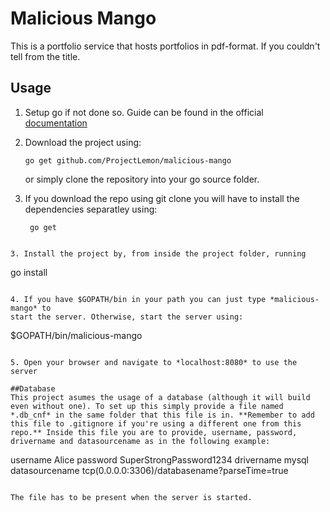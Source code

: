 # Malicious Mango
This is a portfolio service that hosts portfolios in pdf-format. If you couldn't
tell from the title.

## Usage
1. Setup go if not done so. Guide can be found in the official
   [documentation](https://golang.org/doc/install)
2. Download the project using:

    ```
   go get github.com/ProjectLemon/malicious-mango
   ```
   or simply clone the repository into your go source folder.

2. If you download the repo using git clone you will have to install the
   dependencies separatley using:
   ```
    go get
  ```

3. Install the project by, from inside the project folder, running 
   ```
   go install
   ```

4. If you have $GOPATH/bin in your path you can just type *malicious-mango* to
   start the server. Otherwise, start the server using:
   ```
   $GOPATH/bin/malicious-mango
   ```

5. Open your browser and navigate to *localhost:8080* to use the server

##Database
This project asumes the usage of a database (although it will build even without one). To set up this simply provide a file named *.db_cnf* in the same folder that this file is in. **Remember to add this file to .gitignore if you're using a different one from this repo.** Inside this file you are to provide, username, password, drivername and datasourcename as in the following example:

```
username Alice
password SuperStrongPassword1234
drivername mysql
datasourcename tcp(0.0.0.0:3306)/databasename?parseTime=true
```

The file has to be present when the server is started. 
